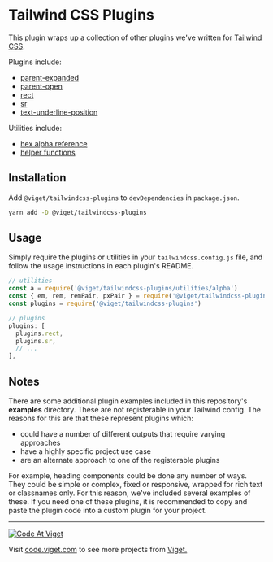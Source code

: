 # Tailwind CSS Plugins

This plugin wraps up a collection of other plugins we've written for [Tailwind CSS](https://tailwindcss.com/).

Plugins include:
* [parent-expanded](/plugins/parent-expanded/)
* [parent-open](/plugins/parent-open/)
* [rect](/plugins/rect/)
* [sr](/plugins/sr/)
* [text-underline-position](/plugins/text-underline-position/)

Utilities include:
* [hex alpha reference](/utilities/alpha/)
* [helper functions](/utilities/fns/)

## Installation

Add `@viget/tailwindcss-plugins` to `devDependencies` in `package.json`.

```bash
yarn add -D @viget/tailwindcss-plugins
```

## Usage

Simply require the plugins or utilities in your `tailwindcss.config.js` file, and follow the usage instructions in each plugin's README.

```js
// utilities
const a = require('@viget/tailwindcss-plugins/utilities/alpha')
const { em, rem, remPair, pxPair } = require('@viget/tailwindcss-plugins/utilities/fns')
const plugins = require('@viget/tailwindcss-plugins')

// plugins
plugins: [
  plugins.rect,
  plugins.sr,
  // ...
],
```

## Notes

There are some additional plugin examples included in this repository's **examples** directory. These are not registerable in your Tailwind config. The reasons for this are that these represent plugins which:

* could have a number of different outputs that require varying approaches
* have a highly specific project use case
* are an alternate approach to one of the registerable plugins

For example, heading components could be done any number of ways. They could be simple or complex, fixed or responsive, wrapped for rich text or classnames only. For this reason, we've included several examples of these. If you need one of these plugins, it is recommended to copy and paste the plugin code into a custom plugin for your project.

---

<a href="http://code.viget.com">
  <img src="http://code.viget.com/github-banner.png" alt="Code At Viget">
</a>

Visit [code.viget.com](http://code.viget.com) to see more projects from [Viget.](https://viget.com)
